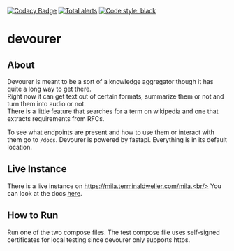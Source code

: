 [![Codacy Badge](https://app.codacy.com/project/badge/Grade/1525a18654274975b8fcfc6992216ad3)](https://www.codacy.com/gh/terminaldweller/devourer/dashboard?utm_source=github.com&amp;utm_medium=referral&amp;utm_content=terminaldweller/devourer&amp;utm_campaign=Badge_Grade)
[![Total alerts](https://img.shields.io/lgtm/alerts/g/terminaldweller/devourer.svg?logo=lgtm&logoWidth=18)](https://lgtm.com/projects/g/terminaldweller/devourer/alerts/)
[![Code style: black](https://img.shields.io/badge/code%20style-black-000000.svg)](https://github.com/psf/black)

# devourer

## About
Devourer is meant to be a sort of a knowledge aggregator though it has quite a long way to get there.<br/>
Right now it can get text out of certain formats, summarize them or not and turn them into audio or not.<br/>
There is a little feature that searches for a term  on wikipedia and one that extracts requirements from RFCs.<br/>

To see what endpoints are present and how to use them or interact with them go to `/docs`. Devourer is powered by fastapi. Everything is in its default location.<br/>

## Live Instance
There is a live instance on https://mila.terminaldweller.com/mila.<br/>
You can look at the docs [here](https://mila.terminalweller.com/docs).<br/>

## How to Run
Run one of the two compose files. The test compose file uses self-signed certificates for local testing since devourer only supports https.<br/>
